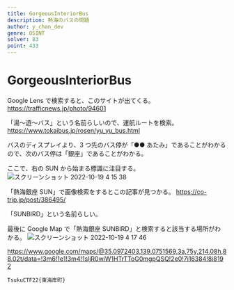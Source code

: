 ```yaml
---
title: GorgeousInteriorBus
description: 熱海のバスの問題
author: y_chan_dev
genre: OSINT
solver: 83
point: 433
---
```


# GorgeousInteriorBus

Google Lens で検索すると、このサイトが出てくる。
https://trafficnews.jp/photo/94601

「湯～遊～バス」という名前らしいので、運航ルートを検索。
https://www.tokaibus.jp/rosen/yu_yu_bus.html

バスのディスプレイより、3 つ先のバス停が「●● あたみ」であることがわかるので、次のバス停は「銀座」であることがわかる。

ここで、右の SUN から始まる標識に注目する。
![スクリーンショット 2022-10-19 4 15 38](./a.png)

「熱海銀座 SUN」で画像検索をするとこの記事が見つかる。
https://co-trip.jp/post/386495/

「SUNBIRD」という名前らしい。

最後に Google Map で「熱海銀座 SUNBIRD」と検索すると該当する場所がわかる。
![スクリーンショット 2022-10-19 4 17 46](./b.png)

https://www.google.com/maps/@35.0972403,139.0751569,3a,75y,214.08h,88.02t/data=!3m6!1e1!3m4!1sljR0wiW1HTrTToG0mgpQSQ!2e0!7i16384!8i8192

`TsukuCTF22{東海岸町}`
